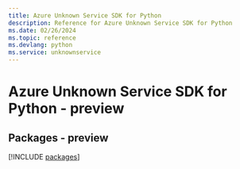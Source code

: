 ```yaml
---
title: Azure Unknown Service SDK for Python
description: Reference for Azure Unknown Service SDK for Python
ms.date: 02/26/2024
ms.topic: reference
ms.devlang: python
ms.service: unknownservice
---
```

# Azure Unknown Service SDK for Python - preview
## Packages - preview
[!INCLUDE [packages](unknown-service-index.md)]